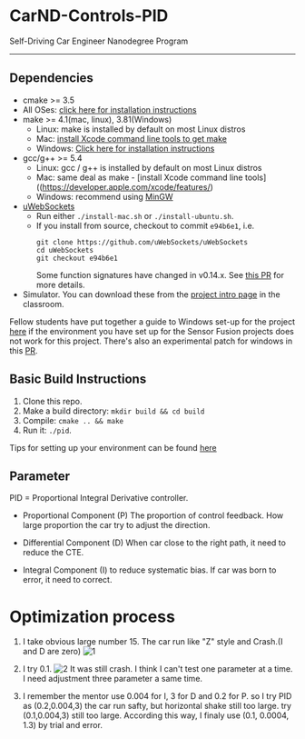# CarND-Controls-PID
Self-Driving Car Engineer Nanodegree Program

---

## Dependencies

* cmake >= 3.5
 * All OSes: [click here for installation instructions](https://cmake.org/install/)
* make >= 4.1(mac, linux), 3.81(Windows)
  * Linux: make is installed by default on most Linux distros
  * Mac: [install Xcode command line tools to get make](https://developer.apple.com/xcode/features/)
  * Windows: [Click here for installation instructions](http://gnuwin32.sourceforge.net/packages/make.htm)
* gcc/g++ >= 5.4
  * Linux: gcc / g++ is installed by default on most Linux distros
  * Mac: same deal as make - [install Xcode command line tools]((https://developer.apple.com/xcode/features/)
  * Windows: recommend using [MinGW](http://www.mingw.org/)
* [uWebSockets](https://github.com/uWebSockets/uWebSockets)
  * Run either `./install-mac.sh` or `./install-ubuntu.sh`.
  * If you install from source, checkout to commit `e94b6e1`, i.e.
    ```
    git clone https://github.com/uWebSockets/uWebSockets
    cd uWebSockets
    git checkout e94b6e1
    ```
    Some function signatures have changed in v0.14.x. See [this PR](https://github.com/udacity/CarND-MPC-Project/pull/3) for more details.
* Simulator. You can download these from the [project intro page](https://github.com/udacity/self-driving-car-sim/releases) in the classroom.

Fellow students have put together a guide to Windows set-up for the project [here](https://s3-us-west-1.amazonaws.com/udacity-selfdrivingcar/files/Kidnapped_Vehicle_Windows_Setup.pdf) if the environment you have set up for the Sensor Fusion projects does not work for this project. There's also an experimental patch for windows in this [PR](https://github.com/udacity/CarND-PID-Control-Project/pull/3).

## Basic Build Instructions

1. Clone this repo.
2. Make a build directory: `mkdir build && cd build`
3. Compile: `cmake .. && make`
4. Run it: `./pid`.

Tips for setting up your environment can be found [here](https://classroom.udacity.com/nanodegrees/nd013/parts/40f38239-66b6-46ec-ae68-03afd8a601c8/modules/0949fca6-b379-42af-a919-ee50aa304e6a/lessons/f758c44c-5e40-4e01-93b5-1a82aa4e044f/concepts/23d376c7-0195-4276-bdf0-e02f1f3c665d)

## Parameter
PID = Proportional Integral Derivative controller.

* Proportional Component (P)
The proportion of control feedback.
How large proportion the car try to adjust the direction.

* Differential Component (D)
When car close to the right path, it need to reduce the CTE.

* Integral Component (I)
to reduce systematic bias.
If car was born to error, it need to correct.

# Optimization process
1. I take obvious large number 15. The car run like "Z" style and Crash.(I and D are zero)
![1](CarND-PID-Control-Project/Img/image1.png)

2. I try  0.1.
![2](CarND-PID-Control-Project/Img/image2.png)
It was still crash.
I think I can't test one parameter at a time.
I need adjustment three parameter a same time.

3. I remember the mentor use 0.004 for I, 3 for D  and 0.2 for P.
so I try PID as (0.2,0.004,3)
the car run safty, but horizontal shake still too large.
try (0.1,0.004,3) still too large.
According this way, I finaly use (0.1, 0.0004, 1.3)  by trial and error.
